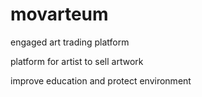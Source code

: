 # movarteum
engaged art trading platform

platform for artist to sell artwork

improve education and protect environment 
